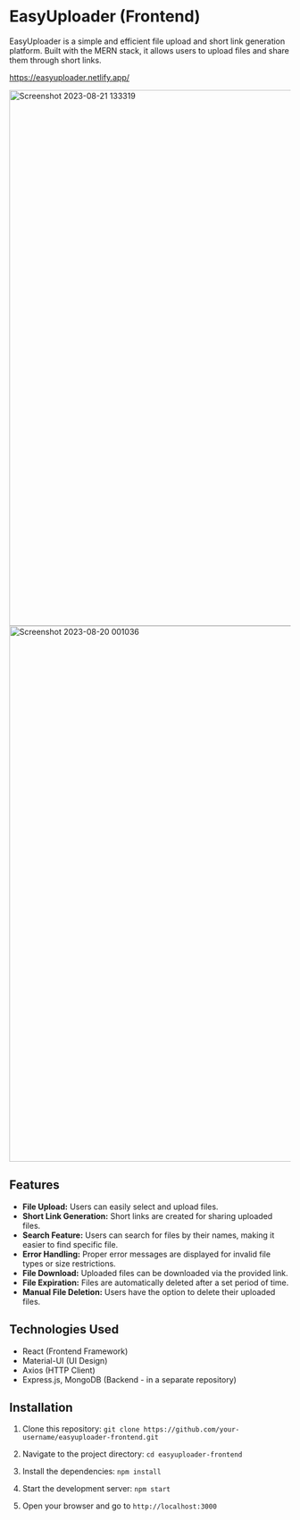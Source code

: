 # EasyUploader (Frontend)

EasyUploader is a simple and efficient file upload and short link generation platform. Built with the MERN stack, it allows users to upload files and share them through short links.

https://easyuploader.netlify.app/

<img width="960" alt="Screenshot 2023-08-21 133319" src="https://github.com/iammmk/File-Uploader-frontend/assets/58235282/eb0fa3fd-7138-40d5-8070-b1a1c207397b">


<img width="960" alt="Screenshot 2023-08-20 001036" src="https://github.com/iammmk/File-Uploader-frontend/assets/58235282/c5331b4e-68c3-4567-bbc8-8fede87d9d85">



## Features

- **File Upload:** Users can easily select and upload files.
- **Short Link Generation:** Short links are created for sharing uploaded files.
- **Search Feature:** Users can search for files by their names, making it easier to find specific file.
- **Error Handling:** Proper error messages are displayed for invalid file types or size restrictions.
- **File Download:** Uploaded files can be downloaded via the provided link.
- **File Expiration:** Files are automatically deleted after a set period of time.
- **Manual File Deletion:** Users have the option to delete their uploaded files.

## Technologies Used

- React (Frontend Framework)
- Material-UI (UI Design)
- Axios (HTTP Client)
- Express.js, MongoDB (Backend - in a separate repository)

## Installation

1. Clone this repository: `git clone https://github.com/your-username/easyuploader-frontend.git`

2. Navigate to the project directory: `cd easyuploader-frontend`

3. Install the dependencies: `npm install`
  
4. Start the development server: `npm start`

5. Open your browser and go to `http://localhost:3000`

